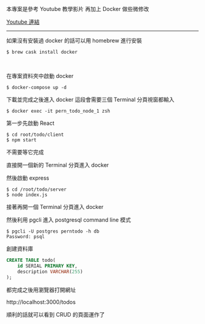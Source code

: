 本專案是參考 Youtube 教學影片
再加上 Docker 做些微修改

[Youtube 連結](https://www.youtube.com/watch?v=ldYcgPKEZC8)

---

如果沒有安裝過 docker 的話可以用 homebrew 進行安裝
```shell
$ brew cask install docker
```
<br>

在專案資料夾中啟動 docker

```shell
$ docker-compose up -d
```

下載並完成之後進入 docker
這段會需要三個 Terminal 分頁視窗都輸入

```shell
$ docker exec -it pern_todo_node_1 zsh
```

第一步先啟動 React

```shell
$ cd root/todo/client
$ npm start
```

不需要等它完成

直接開一個新的 Terminal 分頁進入 docker

然後啟動 express

```
$ cd /root/todo/server
$ node index.js
```

接著再開一個 Terminal 分頁進入 docker

然後利用 pgcli 進入 postgresql command line 模式

```pgsql
$ pgcli -U postgres perntodo -h db
Password: psql
```

創建資料庫
```sql
CREATE TABLE todo(
    id SERIAL PRIMARY KEY,
    description VARCHAR(255)
);
```

都完成之後用瀏覽器打開網址

http://localhost:3000/todos

順利的話就可以看到 CRUD 的頁面運作了

